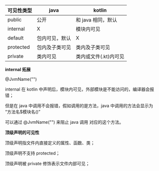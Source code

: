 
可见性类型 | java | kotlin
---|---|---
public | 公开 | 和 java 相同，默认
internal | X | 模块内可见
default | 包内可见，默认 | X
protected | 包内及子类可见 | 类内及子类可见
private | 类内可见 | 类内或文件(.kt)内可见





**internal 拓展**

@JvmName("")

internal 在 kotlin 中声明后，模块内可见，外部模块是不能访问的，编译器会报错；

但是在 java 中调用不会报错，假如调用的是方法，java 中调用的方法会显示为 “方法名$模块名()”

可以通过 @JvmName("") 来阻止 java 调用 对应的这个方法。


**顶级声明的可见性**

顶级声明指文件内直接定义的属性、函数、类；

顶级声明不支持 protected；

顶级声明被 private 修饰表示文件内部可见；


